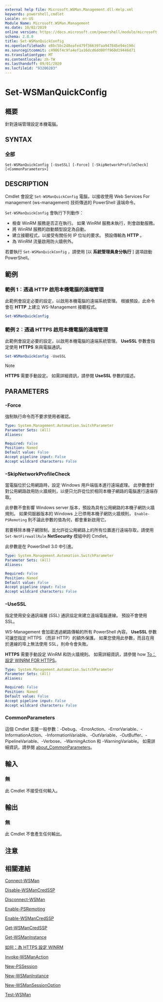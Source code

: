 ```yaml
---
external help file: Microsoft.WSMan.Management.dll-Help.xml
keywords: powershell,cmdlet
Locale: en-US
Module Name: Microsoft.WSMan.Management
ms.date: 10/02/2019
online version: https://docs.microsoft.com/powershell/module/microsoft.wsman.management/set-wsmanquickconfig?view=powershell-6&WT.mc_id=ps-gethelp
schema: 2.0.0
title: Set-WSManQuickConfig
ms.openlocfilehash: e8bc5bc248eafe479f366397aa947845e94e190c
ms.sourcegitcommit: c4906f4c9fa4ef1a16dcd6dd00ff960d19446d71
ms.translationtype: MT
ms.contentlocale: zh-TW
ms.lasthandoff: 09/01/2020
ms.locfileid: "93206203"
---
```

# Set-WSManQuickConfig

## 概要
針對遠端管理設定本機電腦。

## SYNTAX

### 全部

```
Set-WSManQuickConfig [-UseSSL] [-Force] [-SkipNetworkProfileCheck] [<CommonParameters>]
```

## DESCRIPTION

Cmdlet 會設定 `Set-WSManQuickConfig` 電腦，以接收使用 Web Services For management (ws-management) 技術傳送的 PowerShell 遠端命令。

`Set-WSManQuickConfig` 會執行下列動作：

- 檢查 WinRM 服務是否正在執行。 如果 WinRM 服務未執行，則會啟動服務。
- 將 WinRM 服務的啟動類型設定為自動。
- 建立接聽程式，以接受有關任何 IP 位址的要求。 預設傳輸為 **HTTP** 。
- 為 WinRM 流量啟用防火牆例外。

若要執行 `Set-WSManQuickConfig` ，請使用 [以 **系統管理員身分執行** ] 選項啟動 PowerShell。

## 範例

### 範例 1︰透過 HTTP 啟用本機電腦的遠端管理

此範例會設定必要的設定，以啟用本機電腦的遠端系統管理。 根據預設，此命令會在 **HTTP** 上建立 WS-Management 接聽程式。

```powershell
Set-WSManQuickConfig
```

### 範例 2︰透過 HTTPS 啟用本機電腦的遠端管理

此範例會設定必要的設定，以啟用本機電腦的遠端系統管理。 **UseSSL** 參數會指定使用 **HTTPS** 來與電腦通訊。

```powershell
Set-WSManQuickConfig -UseSSL
```

> [!NOTE]
> **HTTPS** 需要手動設定。 如需詳細資訊，請參閱 **UseSSL** 參數的描述。

## PARAMETERS

### -Force

強制執行命令而不要求使用者確認。

```yaml
Type: System.Management.Automation.SwitchParameter
Parameter Sets: (All)
Aliases:

Required: False
Position: Named
Default value: False
Accept pipeline input: False
Accept wildcard characters: False
```

### -SkipNetworkProfileCheck

當電腦位於公用網路時，設定 Windows 用戶端版本進行遠端處理。 此參數會針對公用網路啟用防火牆規則，以便只允許從位於相同本機子網路的電腦進行遠端存取。

此參數不會影響 Windows server 版本，預設為具有公用網路的本機子網防火牆規則。 如果伺服器版本的 Windows 上已停用本機子網防火牆規則， `Enable-PSRemoting` 則不論此參數的值為何，都會重新啟用它。

若要移除本機子網限制，並允許從公用網路上的所有位置進行遠端存取，請使用 `Set-NetFirewallRule` **NetSecurity** 模組中的 Cmdlet。

此參數是在 PowerShell 3.0 中引進。

```yaml
Type: System.Management.Automation.SwitchParameter
Parameter Sets: (All)
Aliases:

Required: False
Position: Named
Default value: False
Accept pipeline input: False
Accept wildcard characters: False
```

### -UseSSL

指定使用安全通訊端層 (SSL) 通訊協定來建立遠端電腦連線。 預設不會使用 SSL。

WS-Management 會加密透過網路傳輸的所有 PowerShell 內容。 **UseSSL** 參數可讓您指定 HTTPS （而非 HTTP）的額外保護。 如果您使用此參數，而且在用於連線的埠上無法使用 SSL，則命令會失敗。

**HTTPS** 需要手動設定 WinRM 和防火牆規則。 如需詳細資訊，請參閱 how [To：設定 WINRM FOR HTTPS](https://support.microsoft.com/help/2019527/how-to-configure-winrm-for-https)。

```yaml
Type: System.Management.Automation.SwitchParameter
Parameter Sets: (All)
Aliases:

Required: False
Position: Named
Default value: False
Accept pipeline input: False
Accept wildcard characters: False
```

### CommonParameters

這個 Cmdlet 支援一般參數：-Debug、-ErrorAction、-ErrorVariable、-InformationAction、-InformationVariable、-OutVariable、-OutBuffer、-PipelineVariable、-Verbose、-WarningAction 和 -WarningVariable。 如需詳細資訊，請參閱 [about_CommonParameters](https://go.microsoft.com/fwlink/?LinkID=113216)。

## 輸入

### 無

此 Cmdlet 不接受任何輸入。

## 輸出

### 無

此 Cmdlet 不會產生任何輸出。

## 注意

## 相關連結

[Connect-WSMan](Connect-WSMan.md)

[Disable-WSManCredSSP](Disable-WSManCredSSP.md)

[Disconnect-WSMan](Disconnect-WSMan.md)

[Enable-PSRemoting](../Microsoft.PowerShell.Core/Enable-PSRemoting.md)

[Enable-WSManCredSSP](Enable-WSManCredSSP.md)

[Get-WSManCredSSP](Get-WSManCredSSP.md)

[Get-WSManInstance](Get-WSManInstance.md)

[如何：為 HTTPS 設定 WINRM](https://support.microsoft.com/help/2019527/how-to-configure-winrm-for-https)

[Invoke-WSManAction](Invoke-WSManAction.md)

[New-PSSession](../Microsoft.PowerShell.Core/New-PSSession.md)

[New-WSManInstance](New-WSManInstance.md)

[New-WSManSessionOption](New-WSManSessionOption.md)

[Test-WSMan](Test-WSMan.md)
